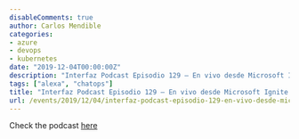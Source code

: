 ```yaml
---
disableComments: true
author: Carlos Mendible
categories:
- azure
- devops
- kubernetes
date: "2019-12-04T00:00:00Z"
description: "Interfaz Podcast Episodio 129 – En vivo desde Microsoft Ignite 2019 – Novedades en AKS y Contenedores con Carlos Mendible"
tags: ["alexa", "chatops"]
title: "Interfaz Podcast Episodio 129 – En vivo desde Microsoft Ignite 2019 – Novedades en AKS y Contenedores con Carlos Mendible"
url: /events/2019/12/04/interfaz-podcast-episodio-129-en-vivo-desde-microsoft-ignite-2019-novedades-en-aks-y-contenedores-con-carlos-mendible/
---
```


Check the podcast [here](https://rdiazconcha.com/2019/12/04/interfaz-podcast-episodio-129-en-vivo-desde-microsoft-ignite-2019-novedades-en-aks-y-contenedores-con-carlos-mendible/)